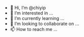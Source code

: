 - 👋 Hi, I’m @chiyip
- 👀 I’m interested in ...
- 🌱 I’m currently learning ...
- 💞️ I’m looking to collaborate on ...
- 📫 How to reach me ...

<!---
chiyip/chiyip is a ✨ special ✨ repository because its `README.md` (this file) appears on your GitHub profile.
You can click the Preview link to take a look at your changes.
--->
